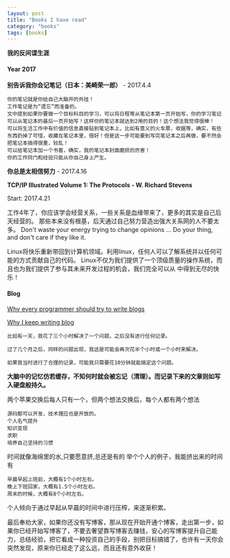 ```yaml
---
layout: post
title: "Books I have read"
category: "books"
tags: [books]
---
```


**我的反间谍生涯**


#### Year 2017

**别告诉我你会记笔记（日本：美崎荣一郎）**  - 2017.4.4

    你的笔记就是你给自己大脑开的外挂！
    工作笔记是为“遗忘”而准备的。
    文中提到如果你要做一个目标科目的学习，可以将日程等从笔记本第一页开始写，你的学习笔记可以从笔记本的最后一页开始写！这样你的笔记本就达到2用的目的！这个想法我觉得很棒！
    可以将生活工作中有价值的信息直接贴到笔记本上，比如有意义的火车票，收据等，确实，有些东西扔掉了可惜，收藏在笔记本里，很好！但是这一步可能要到写完笔记本之后再做，要不然会把笔记本搞得很重，较乱！
    可以给笔记本加一个书套，确实，我的笔记本封面磨损的厉害！
    你的工作窍门和经验只能从你自己身上产生。

**你总是太相信努力** - 2017.4.16

**TCP/IP Illustrated Volume 1: The Protocols - W. Richard Stevens** 

Start: 2017.4.21

工作4年了，你应该学会经营关系，一些关系是血缘带来了，更多的其实是自己后天经营的。
那些本来没有根基，后天通过自己努力营造出强大关系网的人不要太多。 
Don't waste your energy trying to change opinions ... Do your thing, and don't
care if they like it.

Linux将快乐重新带回到计算机领域。利用linux，任何人可以了解系统并以任何可能的方式贡献自己的代码。
Linux不仅为我们提供了一个顶级质量的操作系统，而且也为我们提供了参与其未来开发过程的机会，我们完全可以从
中得到无尽的快乐！

#### Blog
[Why every programmer should try to write blogs](http://droidyue.com/blog/2017/01/02/why-every-programmer-should-try-to-write-blogs/)

[Why I keep writing blog](http://stormzhang.com/android/2016/03/04/why-i-keep-writing-blog/)

    比如有一天，我花了三个小时解决了一个问题，之后没有进行任何记录。

    过了几个月之后，同样的问题出现，我这是可能会再次花半个小时或一个小时来解决。

    如果我当时进行了合理的记录，可能我只需要花10分钟就能搞定这个问题。


**大脑中的记忆仿若缓存，不知何时就会被忘记（清理）。而记录下来的文章则如写入硬盘般持久。**

两个苹果交换后每人只有一个，但两个想法交换后，每个人都有两个想法


    源码都可以开发，技术理应也是开放的。
    个人名气提升
    知识变现
    求职
    培养自己坚持的习惯


时间就像海绵里的水,只要愿意挤,总还是有的
举个个人的例子，我能挤出来的时间有

    早晨早起上班前，大概有1个小时左右。
    晚上下班回家，大概有1.5个小时左右。
    周末的时候，大概有8个小时左右。

个人倾向于通过早起从早晨的时间中进行压榨，来逐渐积累。

最后奉劝大家，如果你还没有写博客，那从现在开始开通个博客，走出第一步，如果你已经开始写博客了，不要去奢望靠写博客去赚钱，安心的写博客提升自己能力，总结经验，把它看成一种投资自己的手段，别把目标搞错了，也许有一天你会突然发现，原来你已经走了这么远，而且还有意外收获！
